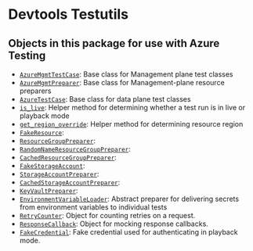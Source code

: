 # Devtools Testutils

## Objects in this package for use with Azure Testing
* [`AzureMgmtTestCase`][azure_mgmt_testcase]: Base class for Management plane test classes
* [`AzureMgmtPreparer`][azure_mgmt_preparer]: Base class for Management-plane resource preparers
* [`AzureTestCase`][azure_testcase]: Base class for data plane test classes
* [`is_live`][is_live]: Helper method for determining whether a test run is in live or playback mode
* [`get_region_override`][get_region_override]: Helper method for determining resource region
* [`FakeResource`][fake_resource]:
* [`ResourceGroupPreparer`][rg_preparer]:
* [`RandomNameResourceGroupPreparer`][random_name_rg_preparer]:
* [`CachedResourceGroupPreparer`][cached_rg_preparer]:
* [`FakeStorageAccount`][fake_storage_account]:
* [`StorageAccountPreparer`][storage_account_preparer]:
* [`CachedStorageAccountPreparer`][cached_storage_account_preparer]:
* [`KeyVaultPreparer`][kv_preparer]:
* [`EnvironmentVariableLoader`][env_loader]: Abstract preparer for delivering secrets from environment variables to individual tests
* [`RetryCounter`][retry_counter]: Object for counting retries on a request.
* [`ResponseCallback`][response_callback]: Object for mocking response callbacks.
* [`FakeCredential`][fake_credential]: Fake credential used for authenticating in playback mode.


<!-- LINKS -->
[azure_mgmt_testcase]: https://github.com/Azure/azure-sdk-for-python/blob/520ea7175e10a971eae9d3e6cd0735efd80447b1/tools/azure-sdk-tools/devtools_testutils/mgmt_testcase.py#L57
[azure_mgmt_preparer]: https://github.com/Azure/azure-sdk-for-python/blob/520ea7175e10a971eae9d3e6cd0735efd80447b1/tools/azure-sdk-tools/devtools_testutils/mgmt_testcase.py#L128
[azure_testcase]: https://github.com/Azure/azure-sdk-for-python/blob/520ea7175e10a971eae9d3e6cd0735efd80447b1/tools/azure-sdk-tools/devtools_testutils/azure_testcase.py#L104
[is_live]: https://github.com/Azure/azure-sdk-for-python/blob/520ea7175e10a971eae9d3e6cd0735efd80447b1/tools/azure-sdk-tools/devtools_testutils/azure_testcase.py#L77
[get_region_override]: https://github.com/Azure/azure-sdk-for-python/blob/520ea7175e10a971eae9d3e6cd0735efd80447b1/tools/azure-sdk-tools/devtools_testutils/azure_testcase.py#L87
[fake_resource]: https://github.com/Azure/azure-sdk-for-python/blob/master/tools/azure-sdk-tools/devtools_testutils/resource_testcase.py#L27
[rg_preparer]: https://github.com/Azure/azure-sdk-for-python/blob/520ea7175e10a971eae9d3e6cd0735efd80447b1/tools/azure-sdk-tools/devtools_testutils/resource_testcase.py#L30
[random_name_rg_preparer]: https://github.com/Azure/azure-sdk-for-python/blob/master/tools/azure-sdk-tools/devtools_testutils/resource_testcase.py#L119
[cached_rg_preparer]: https://github.com/Azure/azure-sdk-for-python/blob/master/tools/azure-sdk-tools/devtools_testutils/resource_testcase.py#L120
[fake_storage_account]: https://github.com/Azure/azure-sdk-for-python/blob/master/tools/azure-sdk-tools/devtools_testutils/storage_testcase.py#L25
[storage_account_preparer]: https://github.com/Azure/azure-sdk-for-python/blob/520ea7175e10a971eae9d3e6cd0735efd80447b1/tools/azure-sdk-tools/devtools_testutils/storage_testcase.py#L29
[cached_storage_account_preparer]: https://github.com/Azure/azure-sdk-for-python/blob/master/tools/azure-sdk-tools/devtools_testutils/storage_testcase.py#L140
[kv_preparer]: https://github.com/Azure/azure-sdk-for-python/blob/520ea7175e10a971eae9d3e6cd0735efd80447b1/tools/azure-sdk-tools/devtools_testutils/keyvault_preparer.py#L49
[env_loader]: https://github.com/Azure/azure-sdk-for-python/blob/main/tools/azure-sdk-tools/devtools_testutils/envvariable_loader.py#L15
[retry_counter]: https://github.com/Azure/azure-sdk-for-python/blob/ab7e7f1a7b2a6d7255abdc77a40e2d6a86c9de0a/tools/azure-sdk-tools/devtools_testutils/helpers.py#L6
[response_callback]: https://github.com/Azure/azure-sdk-for-python/blob/ab7e7f1a7b2a6d7255abdc77a40e2d6a86c9de0a/tools/azure-sdk-tools/devtools_testutils/helpers.py#L14
[fake_credential]: https://github.com/Azure/azure-sdk-for-python/blob/65ffc49fbdd0f4f83e68eb5c8e0c6d293f0569cd/tools/azure-sdk-tools/devtools_testutils/fake_credential.py